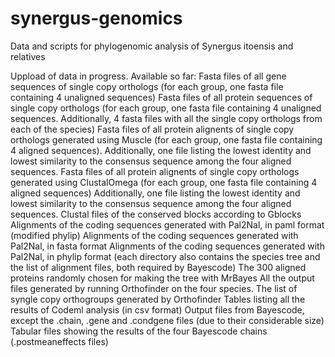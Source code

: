 # synergus-genomics
Data and scripts for phylogenomic analysis of Synergus itoensis and relatives

Uppload of data in progress. Available so far:
Fasta files of all gene sequences of single copy orthologs (for each group, one fasta file containing 4 unaligned sequences)
Fasta files of all protein sequences of single copy orthologs (for each group, one fasta file containing 4 unaligned sequences. Additionally, 4 fasta files with all the single copy orthologs from each of the species)
Fasta files of all protein alignents of single copy orthologs generated using Muscle (for each group, one fasta file containing 4 aligned sequences). Additionally, one file listing the lowest identity and lowest similarity to the consensus sequence among the four aligned sequences.
Fasta files of all protein alignents of single copy orthologs generated using ClustalOmega (for each group, one fasta file containing 4 aligned sequences) Additionally, one file listing the lowest identity and lowest similarity to the consensus sequence among the four aligned sequences.
Clustal files of the conserved blocks according to Gblocks
Alignments of the coding sequences generated with Pal2Nal, in paml format (modified phylip)
Alignments of the coding sequences generated with Pal2Nal, in fasta format
Alignments of the coding sequences generated with Pal2Nal, in phylip format (each directory also contains the species tree and the list of alignment files, both required by Bayescode)
The 300 aligned proteins randomly chosen for making the tree with MrBayes
All the output files generated by running Orthofinder on the four species.
The list of syngle copy orthogroups generated by Orthofinder
Tables listing all the results of Codeml analysis (in csv format)
Output files from Bayescode, except the .chain, .gene and .condgene files (due to their considerable size)
Tabular files showing the results of the four Bayescode chains (.postmeaneffects files)
